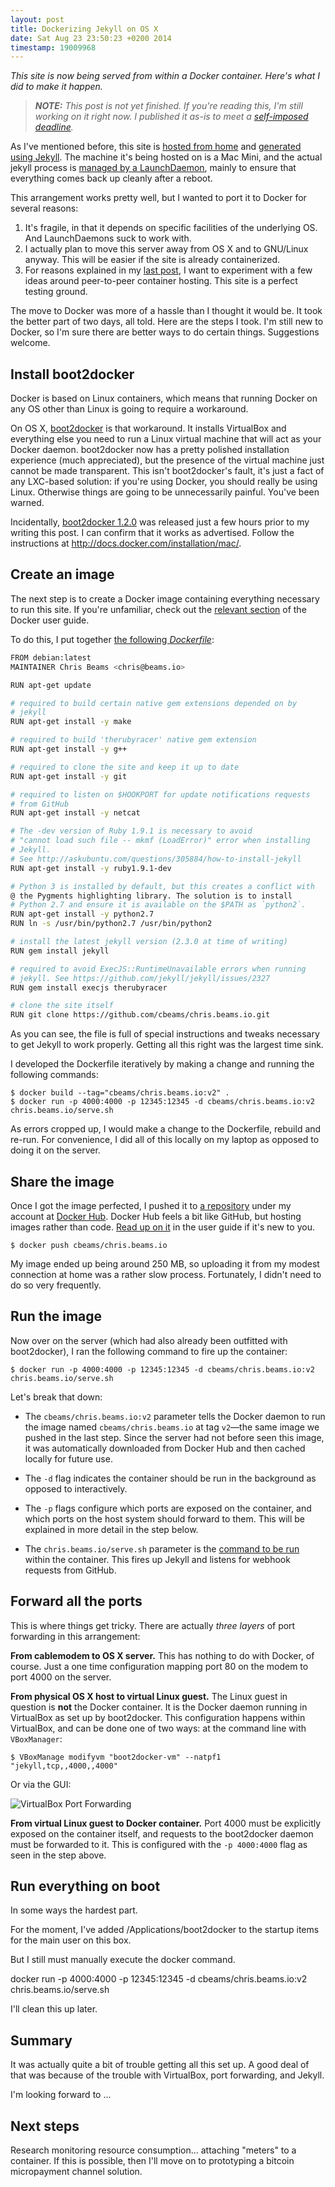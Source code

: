 ```yaml
---
layout: post
title: Dockerizing Jekyll on OS X
date: Sat Aug 23 23:50:23 +0200 2014
timestamp: 19009968
---
```


_This site is now being served from within a Docker container. Here's what I did to make it happen._

> _**NOTE:** This post is not yet finished. If you're reading this, I'm still working on it right now. I published it as-is to meet a [self-imposed deadline](/posts/practice)._

As I've mentioned before, this site is [hosted from home](/posts/indiehost) and [generated using Jekyll](/posts/epoch). The machine it's being hosted on is a Mac Mini, and the actual jekyll process is [managed by a LaunchDaemon](https://github.com/cbeams/chris.beams.io/commit/5f614e68a63694b2c846f4c788dc4b8499aa196c), mainly to ensure that everything comes back up cleanly after a reboot.

This arrangement works pretty well, but I wanted to port it to Docker for several reasons:

1. It's fragile, in that it depends on specific facilities of the underlying OS. And LaunchDaemons suck to work with.
2. I actually plan to move this server away from OS X and to GNU/Linux anyway. This will be easier if the site is already containerized.
3. For reasons explained in my [last post](/posts/docker), I want to experiment with a few ideas around peer-to-peer container hosting. This site is a perfect testing ground.

The move to Docker was more of a hassle than I thought it would be. It took the better part of two days, all told. Here are the steps I took. I'm still new to Docker, so I'm sure there are better ways to do certain things. Suggestions welcome.


## Install boot2docker

Docker is based on Linux containers, which means that running Docker on any OS other than Linux is going to require a workaround.

On OS X, [boot2docker](http://boot2docker.io/) is that workaround. It installs VirtualBox and everything else you need to run a Linux virtual machine that will act as your Docker daemon. boot2docker now has a pretty polished installation experience (much appreciated), but the presence of the virtual machine just cannot be made transparent. This isn't boot2docker's fault, it's just a fact of any LXC-based solution: if you're using Docker, you should really be using Linux. Otherwise things are going to be unnecessarily painful. You've been warned.

Incidentally, [boot2docker 1.2.0](https://github.com/boot2docker/boot2docker/releases/tag/v1.2.0) was released just a few hours prior to my writing this post. I can confirm that it works as advertised. Follow the instructions at <http://docs.docker.com/installation/mac/>.


## Create an image

The next step is to create a Docker image containing everything necessary to run this site. If you're unfamiliar, check out the [relevant section](http://docs.docker.com/userguide/dockerimages/) of the Docker user guide.

To do this, I put together [the following _Dockerfile_](https://github.com/cbeams/chris.beams.io/blob/master/Dockerfile):

```sh
FROM debian:latest
MAINTAINER Chris Beams <chris@beams.io>

RUN apt-get update

# required to build certain native gem extensions depended on by
# jekyll
RUN apt-get install -y make

# required to build 'therubyracer' native gem extension
RUN apt-get install -y g++

# required to clone the site and keep it up to date
RUN apt-get install -y git

# required to listen on $HOOKPORT for update notifications requests
# from GitHub
RUN apt-get install -y netcat

# The -dev version of Ruby 1.9.1 is necessary to avoid
# "cannot load such file -- mkmf (LoadError)" error when installing
# Jekyll.
# See http://askubuntu.com/questions/305884/how-to-install-jekyll
RUN apt-get install -y ruby1.9.1-dev

# Python 3 is installed by default, but this creates a conflict with
@ the Pygments highlighting library. The solution is to install
# Python 2.7 and ensure it is available on the $PATH as `python2`.
RUN apt-get install -y python2.7
RUN ln -s /usr/bin/python2.7 /usr/bin/python2

# install the latest jekyll version (2.3.0 at time of writing)
RUN gem install jekyll

# required to avoid ExecJS::RuntimeUnavailable errors when running
# jekyll. See https://github.com/jekyll/jekyll/issues/2327
RUN gem install execjs therubyracer

# clone the site itself
RUN git clone https://github.com/cbeams/chris.beams.io.git
```

As you can see, the file is full of special instructions and tweaks necessary to get Jekyll to work properly. Getting all this right was the largest time sink.

I developed the Dockerfile iteratively by making a change and running the following commands:

    $ docker build --tag="cbeams/chris.beams.io:v2" .
    $ docker run -p 4000:4000 -p 12345:12345 -d cbeams/chris.beams.io:v2 chris.beams.io/serve.sh

As errors cropped up, I would make a change to the Dockerfile, rebuild and re-run. For convenience, I did all of this locally on my laptop as opposed to doing it on the server.


## Share the image

Once I got the image perfected, I pushed it to [a repository](https://registry.hub.docker.com/u/cbeams/chris.beams.io/) under my account at [Docker Hub](https://hub.docker.com/). Docker Hub feels a bit like GitHub, but hosting images rather than code. [Read up on it](http://docs.docker.com/userguide/dockerrepos/) in the user guide if it's new to you.

    $ docker push cbeams/chris.beams.io

My image ended up being around 250 MB, so uploading it from my modest connection at home was a rather slow process. Fortunately, I didn't need to do so very frequently.


## Run the image

Now over on the server (which had also already been outfitted with boot2docker), I ran the following command to fire up the container:

    $ docker run -p 4000:4000 -p 12345:12345 -d cbeams/chris.beams.io:v2 chris.beams.io/serve.sh

Let's break that down:

 - The `cbeams/chris.beams.io:v2` parameter tells the Docker daemon to run the image named `cbeams/chris.beams.io` at tag `v2`—the same image we pushed in the last step. Since the server had not before seen this image, it was automatically downloaded from Docker Hub and then cached locally for future use.

 - The `-d` flag indicates the container should be run in the background as opposed to interactively.

 - The `-p` flags configure which ports are exposed on the container, and which ports on the host system should forward to them. This will be explained in more detail in the step below.

 - The `chris.beams.io/serve.sh` parameter is the [command to be run](https://github.com/cbeams/chris.beams.io/blob/50c89b3a124856aa5c45de8a44f03021ec06a948/serve.sh) within the container. This fires up Jekyll and listens for webhook requests from GitHub.


## Forward all the ports

This is where things get tricky. There are actually _three layers_ of port forwarding in this arrangement:

**From cablemodem to OS X server.** This has nothing to do with Docker, of course. Just a one time configuration mapping port 80 on the modem to port 4000 on the server.

**From physical OS X host to virtual Linux guest.** The Linux guest in question is **not** the Docker container. It is the Docker daemon running in VirtualBox as set up by boot2docker. This configuration happens within VirtualBox, and can be done one of two ways: at the command line with `VBoxManager`:

    $ VBoxManage modifyvm "boot2docker-vm" --natpf1 "jekyll,tcp,,4000,,4000"

Or via the GUI:

![VirtualBox Port Forwarding](http://i.imgur.com/5fgzCiw.jpg)

**From virtual Linux guest to Docker container.** Port 4000 must be explicitly exposed on the container itself, and requests to the boot2docker daemon must be forwarded to it. This is configured with the `-p 4000:4000` flag as seen in the step above.


## Run everything on boot

In some ways the hardest part.

For the moment, I've added /Applications/boot2docker to the startup items for the main user on this box.

But I still must manually execute the docker command.

docker run -p 4000:4000 -p 12345:12345 -d cbeams/chris.beams.io:v2 chris.beams.io/serve.sh

I'll clean this up later.


## Summary

It was actually quite a bit of trouble getting all this set up. A good deal of that was because of the trouble with VirtualBox, port forwarding, and Jekyll.

I'm looking forward to ...


## Next steps

Research monitoring resource consumption... attaching "meters" to a container. If this is possible, then I'll move on to prototyping a bitcoin micropayment channel solution.

